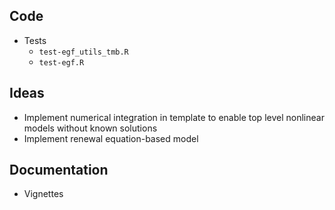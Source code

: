 ## Code
* Tests
  - `test-egf_utils_tmb.R`
  - `test-egf.R`
  
## Ideas
* Implement numerical integration in template to enable 
  top level nonlinear models without known solutions
* Implement renewal equation-based model

## Documentation
* Vignettes
